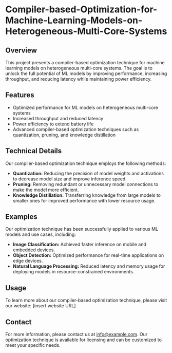 # Compiler-based-Optimization-for-Machine-Learning-Models-on-Heterogeneous-Multi-Core-Systems
## Overview
This project presents a compiler-based optimization technique for machine learning models on heterogeneous multi-core systems. The goal is to unlock the full potential of ML models by improving performance, increasing throughput, and reducing latency while maintaining power efficiency.

## Features
* Optimized performance for ML models on heterogeneous multi-core systems
* Increased throughput and reduced latency
* Power efficiency to extend battery life
* Advanced compiler-based optimization techniques such as quantization, pruning, and knowledge distillation

## Technical Details
Our compiler-based optimization technique employs the following methods:
* **Quantization:** Reducing the precision of model weights and activations to decrease model size and improve inference speed.
* **Pruning:** Removing redundant or unnecessary model connections to make the model more efficient.
* **Knowledge Distillation:** Transferring knowledge from large models to smaller ones for improved performance with lower resource usage.

## Examples
Our optimization technique has been successfully applied to various ML models and use cases, including:
* **Image Classification:** Achieved faster inference on mobile and embedded devices.
* **Object Detection:** Optimized performance for real-time applications on edge devices.
* **Natural Language Processing:** Reduced latency and memory usage for deploying models in resource-constrained environments.

## Usage
To learn more about our compiler-based optimization technique, please visit our website: [insert website URL]

## Contact
For more information, please contact us at [info@example.com](mailto:info@example.com). Our optimization technique is available for licensing and can be customized to meet your specific needs.


